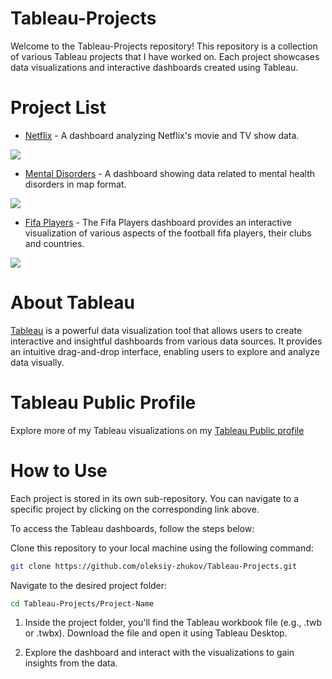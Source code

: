 # Tableau-Projects
Welcome to the Tableau-Projects repository! This repository is a collection of various Tableau projects that I have worked on. Each project showcases data visualizations and interactive dashboards created using Tableau.

# Project List

* [Netflix](https://github.com/Oleksiy-Zhukov/Tableau-Projects/tree/main/Netflix) - A dashboard analyzing Netflix's movie and TV show data.
<img src="https://github.com/Oleksiy-Zhukov/Tableau-Projects/assets/75014961/14ef6556-1f26-44fb-bbe5-7d0927be661e">


* [Mental Disorders](https://github.com/Oleksiy-Zhukov/Tableau-Projects/tree/main/Mental-Disorders) - A dashboard showing data related to mental health disorders in map format.

<img src="https://github.com/Oleksiy-Zhukov/Tableau-Projects/assets/75014961/c6525bd7-d6b7-4398-8835-0fec41b458de">



* [Fifa Players](https://github.com/Oleksiy-Zhukov/Tableau-Projects/tree/main/Fifa-Players) - The Fifa Players dashboard provides an interactive visualization of various aspects of the football fifa players, their clubs and countries.
<img src="https://github.com/Oleksiy-Zhukov/Tableau-Projects/assets/75014961/bcd7eac5-1e6b-43cb-84ea-883f4b27ae50">


# About Tableau
[Tableau](https://www.tableau.com/) is a powerful data visualization tool that allows users to create interactive and insightful dashboards from various data sources. It provides an intuitive drag-and-drop interface, enabling users to explore and analyze data visually.

# Tableau Public Profile
Explore more of my Tableau visualizations on my [Tableau Public profile](https://public.tableau.com/app/profile/oleksii3134)

# How to Use
Each project is stored in its own sub-repository. You can navigate to a specific project by clicking on the corresponding link above.

To access the Tableau dashboards, follow the steps below:

Clone this repository to your local machine using the following command:
```bash
git clone https://github.com/oleksiy-zhukov/Tableau-Projects.git
```
Navigate to the desired project folder:

```bash
cd Tableau-Projects/Project-Name
```

1. Inside the project folder, you'll find the Tableau workbook file (e.g., .twb or .twbx). Download the file and open it using Tableau Desktop.

1. Explore the dashboard and interact with the visualizations to gain insights from the data.
